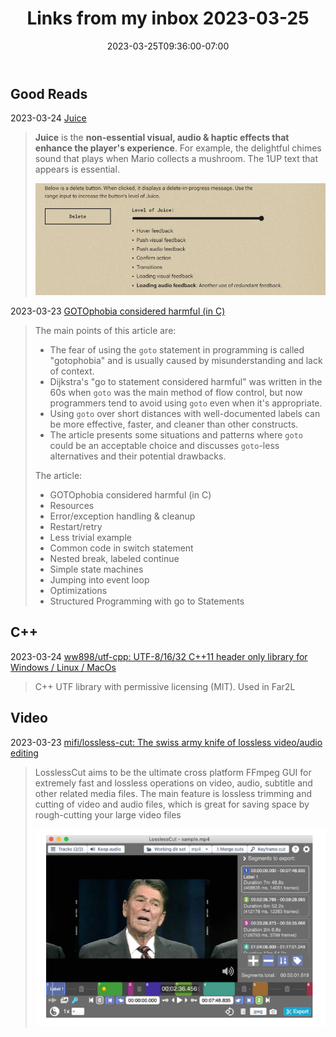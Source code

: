 ﻿---
layout: post
title:  "Links from my inbox 2023-03-25"
date:   2023-03-25T09:36:00-07:00
categories: links
---



## Good Reads

2023-03-24 [Juice](https://garden.bradwoods.io/notes/design/juice)

> **Juice** is the **non-essential visual, audio & haptic effects that enhance the player's experience**. For example, the delightful chimes sound that plays when Mario collects a mushroom. The 1UP text that appears is essential.
>
> ![image-20230325093907002](./2023-03-25-links-from-my-inbox.assets/image-20230325093907002.png)

2023-03-23 [GOTOphobia considered harmful (in C)](https://blog.joren.ga/gotophobia-harmful)

> The main points of this article are:
> - The fear of using the `goto` statement in programming is called "gotophobia" and is usually caused by misunderstanding and lack of context.
> - Dijkstra's "go to statement considered harmful" was written in the 60s when `goto` was the main method of flow control, but now programmers tend to avoid using `goto` even when it's appropriate.
> - Using `goto` over short distances with well-documented labels can be more effective, faster, and cleaner than other constructs.
> - The article presents some situations and patterns where `goto` could be an acceptable choice and discusses `goto`-less alternatives and their potential drawbacks.
>
> The article:
> - GOTOphobia considered harmful (in C)
> - Resources
> - Error/exception handling & cleanup
> - Restart/retry
> - Less trivial example
> - Common code in switch statement
> - Nested break, labeled continue
> - Simple state machines
> - Jumping into event loop
> - Optimizations
> - Structured Programming with go to Statements



## C++

2023-03-24 [ww898/utf-cpp: UTF-8/16/32 C++11 header only library for Windows / Linux / MacOs](https://github.com/ww898/utf-cpp)

> C++ UTF library with permissive licensing (MIT). Used in Far2L



## Video

2023-03-23 [mifi/lossless-cut: The swiss army knife of lossless video/audio editing](https://github.com/mifi/lossless-cut)

> LosslessCut aims to be the ultimate cross platform FFmpeg GUI for extremely fast and lossless operations on video, audio, subtitle and other related media files. The main feature is lossless trimming and cutting of video and audio files, which is great for saving space by rough-cutting your large video files
>
> ![image-20230325102905129](./2023-03-25-links-from-my-inbox.assets/image-20230325102905129.png)

